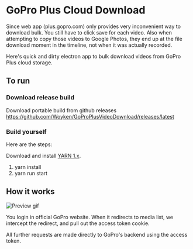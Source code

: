 # GoPro Plus Cloud Download

Since web app (plus.gopro.com) only provides very inconvenient way to download bulk. You still have to click save for each video. Also when attempting to copy those videos to Google Photos, they end up at the file download moment in the timeline, not when it was actually recorded.

Here's quick and dirty electron app to bulk download videos from GoPro Plus cloud storage.

## To run

### Download release build

Download portable build from github releases <https://github.com/Woyken/GoProPlusVideoDownload/releases/latest>

### Build yourself

Here are the steps:

Download and install [YARN 1.x](https://classic.yarnpkg.com/en/docs/install).

1. yarn install
2. yarn run start

## How it works

![Preview gif](readmeImages/goproDownloaderInAction.gif)

You login in official GoPro website. When it redirects to media list, we intercept the redirect, and pull out the access token cookie.

All further requests are made directly to GoPro's backend using the access token.
